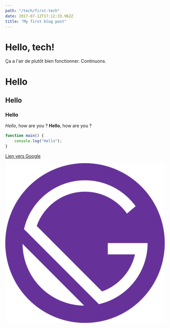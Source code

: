 ```yaml
---
path: "/tech/first-tech"
date: 2017-07-12T17:12:33.962Z
title: "My first blog post"
---
```


# Hello, tech! 

Ça a l'air de plutôt bien fonctionner. Continuons.

# Hello 

## Hello

### Hello

*Hello*, how are you ?
**Hello**, how are you ?

~~~js
function main() {
    console.log("Hello");
}
~~~

[Lien vers Google](https://www.google.fr/)

![Logo Gatsby](../../images/icon.png)

